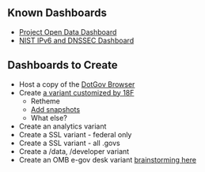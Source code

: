 ## Known Dashboards 
* [Project Open Data Dashboard](http://labs.data.gov/dashboard/)
* [NIST IPv6 and DNSSEC Dashboard](http://fedv6-deployment.antd.nist.gov/cgi-bin/generate-gov)

## Dashboards to Create
* Host a copy of the [DotGov Browser](http://dotgov-browser.herokuapp.com/domains)
* Create [a variant customized by 18F](https://github.com/18F/dashboards-on-demand/issues/3)
  * Retheme
  * [Add snapshots](https://github.com/shawnbot/dotgov-screenshots)
  * What else?  
* Create an analytics variant
* Create a SSL variant - federal only 
* Create a SSL variant - all .govs 
* Create a /data, /developer variant 
* Create an OMB e-gov desk variant [brainstorming here](https://github.com/18F/dashboards-on-demand/issues/1)







